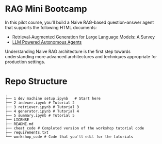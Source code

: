 # RAG Mini Bootcamp
In this pilot course, you'll build a Naive RAG-based question-answer agent that supports the following HTML documents:
- [Retrieval-Augmented Generation for Large Language Models: A Survey](https://arxiv.org/html/2312.10997v5)
- [LLM Powered Autonomous Agents](https://lilianweng.github.io/posts/2023-06-23-agent/)  

Understanding Naive RAG architecture is the first step towards understanding more advanced architectures and techniques appropriate for production settings.

# Repo Structure
```
.
├── 1 dev machine setup.ipynb   # Start here
├── 2 indexer.ipynb # Tutorial 2
├── 3 retriever.ipynb # Tutorial 3
├── 4 generator.ipynb # Tutorial 4
├── 5 summary.ipynb # Tutorial 5
├── LICENSE
├── README.md
├── cheat_code # Completed version of the workshop tutorial code
├── requirements.txt
└── workshop_code # Code that you'll edit for the tutorials
```
